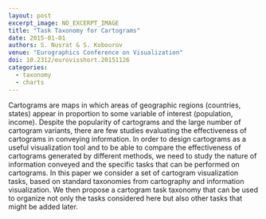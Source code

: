 ```yaml
---
layout: post
excerpt_image: NO_EXCERPT_IMAGE
title: "Task Taxonomy for Cartograms"
date: 2015-01-01
authors: S. Nusrat & S. Kobourov
venue: "Eurographics Conference on Visualization"
doi: 10.2312/eurovisshort.20151126
categories:
  - taxonomy
  - charts
---
```

Cartograms are maps in which areas of geographic regions (countries, states) appear in proportion to some variable of interest (population, income). Despite the popularity of cartograms and the large number of cartogram variants, there are few studies evaluating the effectiveness of cartograms in conveying information. In order to design cartograms as a useful visualization tool and to be able to compare the effectiveness of cartograms generated by different methods, we need to study the nature of information conveyed and the specific tasks that can be performed on cartograms. In this paper we consider a set of cartogram visualization tasks, based on standard taxonomies from cartography and information visualization. We then propose a cartogram task taxonomy that can be used to organize not only the tasks considered here but also other tasks that might be added later.
